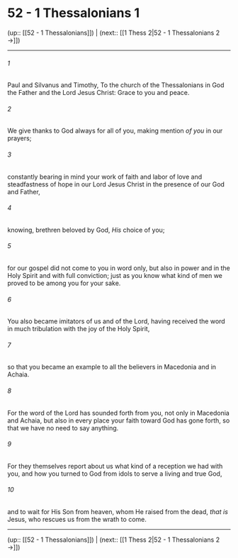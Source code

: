 # 52 - 1 Thessalonians 1

(up:: [[52 - 1 Thessalonians]]) | (next:: [[1 Thess 2|52 - 1 Thessalonians 2 →]])

***


###### 1 
Paul and Silvanus and Timothy, To the church of the Thessalonians in God the Father and the Lord Jesus Christ: Grace to you and peace. 

###### 2 
We give thanks to God always for all of you, making mention _of you_ in our prayers; 

###### 3 
constantly bearing in mind your work of faith and labor of love and steadfastness of hope in our Lord Jesus Christ in the presence of our God and Father, 

###### 4 
knowing, brethren beloved by God, _His_ choice of you; 

###### 5 
for our gospel did not come to you in word only, but also in power and in the Holy Spirit and with full conviction; just as you know what kind of men we proved to be among you for your sake. 

###### 6 
You also became imitators of us and of the Lord, having received the word in much tribulation with the joy of the Holy Spirit, 

###### 7 
so that you became an example to all the believers in Macedonia and in Achaia. 

###### 8 
For the word of the Lord has sounded forth from you, not only in Macedonia and Achaia, but also in every place your faith toward God has gone forth, so that we have no need to say anything. 

###### 9 
For they themselves report about us what kind of a reception we had with you, and how you turned to God from idols to serve a living and true God, 

###### 10 
and to wait for His Son from heaven, whom He raised from the dead, _that is_ Jesus, who rescues us from the wrath to come.

***

(up:: [[52 - 1 Thessalonians]]) | (next:: [[1 Thess 2|52 - 1 Thessalonians 2 →]])

